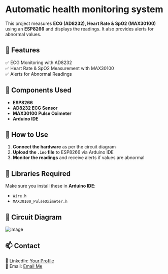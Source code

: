 # Automatic health monitoring system
This project measures **ECG (AD8232), Heart Rate & SpO2 (MAX30100)** using an **ESP8266** and displays the readings. It also provides alerts for abnormal values.  

## 🔹 Features  
✅ ECG Monitoring with AD8232  
✅ Heart Rate & SpO2 Measurement with MAX30100    
✅ Alerts for Abnormal Readings  

## 🔹 Components Used  
- **ESP8266**  
- **AD8232 ECG Sensor**  
- **MAX30100 Pulse Oximeter**  
- **Arduino IDE**  

## 🔹 How to Use  
1. **Connect the hardware** as per the circuit diagram  
2. **Upload the `.ino` file** to ESP8266 via Arduino IDE  
3. **Monitor the readings** and receive alerts if values are abnormal  

## 🔹 Libraries Required  
Make sure you install these in **Arduino IDE**:  
- `Wire.h`  
- `MAX30100_PulseOximeter.h`  

## 🔹 Circuit Diagram  
![image](https://github.com/user-attachments/assets/c89e37b2-a8b0-47bf-b19f-731d2fb64808)
 

## 📫 Contact  
🔹 LinkedIn: [Your Profile](https://www.linkedin.com/in/varshini-horakeri/)  
🔹 Email: [Email Me](varshinichorakeri@gmail.com)  

